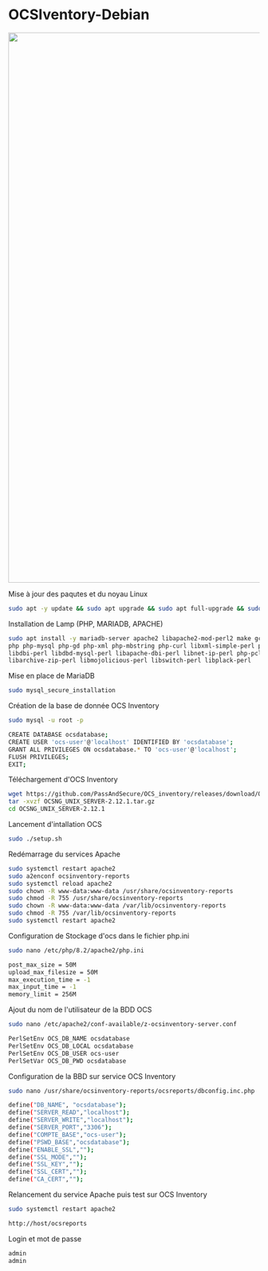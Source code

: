 # OCSIventory-Debian
<p align = "center">
<img width="2442" height="1104" alt="Image" src="https://github.com/user-attachments/assets/3d6ba167-41c7-4b30-9cbc-4ce34e426aa2" width="200" height="200" />

Mise à jour des paqutes et du noyau Linux
```bash
sudo apt -y update && sudo apt upgrade && sudo apt full-upgrade && sudo apt autoclean && sudo apt clean
```
Installation de Lamp (PHP, MARIADB, APACHE)
```bash
sudo apt install -y mariadb-server apache2 libapache2-mod-perl2 make gcc \
php php-mysql php-gd php-xml php-mbstring php-curl libxml-simple-perl php-gd php-soap php-zip \
libdbi-perl libdbd-mysql-perl libapache-dbi-perl libnet-ip-perl php-pclzip \
libarchive-zip-perl libmojolicious-perl libswitch-perl libplack-perl
```
Mise en place de MariaDB
```bash
sudo mysql_secure_installation
```
Création de la base de donnée OCS Inventory
```bash
sudo mysql -u root -p
```
```bash
CREATE DATABASE ocsdatabase;
CREATE USER 'ocs-user'@'localhost' IDENTIFIED BY 'ocsdatabase';
GRANT ALL PRIVILEGES ON ocsdatabase.* TO 'ocs-user'@'localhost';
FLUSH PRIVILEGES;
EXIT;
```
Téléchargement d'OCS Inventory
```bash
wget https://github.com/PassAndSecure/OCS_inventory/releases/download/OCSNG_UNIX_SERVER-2.12.1/OCSNG_UNIX_SERVER-2.12.1.tar.gz
tar -xvzf OCSNG_UNIX_SERVER-2.12.1.tar.gz
cd OCSNG_UNIX_SERVER-2.12.1
```
Lancement d'intallation OCS
```bash
sudo ./setup.sh
```
Redémarrage du services Apache
```bash
sudo systemctl restart apache2
sudo a2enconf ocsinventory-reports
sudo systemctl reload apache2
sudo chown -R www-data:www-data /usr/share/ocsinventory-reports
sudo chmod -R 755 /usr/share/ocsinventory-reports
sudo chown -R www-data:www-data /var/lib/ocsinventory-reports
sudo chmod -R 755 /var/lib/ocsinventory-reports
sudo systemctl restart apache2
```
Configuration de Stockage d'ocs dans le fichier php.ini
```bash
sudo nano /etc/php/8.2/apache2/php.ini
```
```bash
post_max_size = 50M
upload_max_filesize = 50M
max_execution_time = -1
max_input_time = -1
memory_limit = 256M
```
Ajout du nom de l'utilisateur de la BDD OCS 
```bash
sudo nano /etc/apache2/conf-available/z-ocsinventory-server.conf
```
```bash
PerlSetEnv OCS_DB_NAME ocsdatabase
PerlSetEnv OCS_DB_LOCAL ocsdatabase
PerlSetEnv OCS_DB_USER ocs-user
PerlSetVar OCS_DB_PWD ocsdatabase
```
Configuration de la BBD sur service OCS Inventory
```bash
sudo nano /usr/share/ocsinventory-reports/ocsreports/dbconfig.inc.php
```
```bash
define("DB_NAME", "ocsdatabase");
define("SERVER_READ","localhost");
define("SERVER_WRITE","localhost");
define("SERVER_PORT","3306");
define("COMPTE_BASE","ocs-user");
define("PSWD_BASE","ocsdatabase");
define("ENABLE_SSL","");
define("SSL_MODE","");
define("SSL_KEY","");
define("SSL_CERT","");
define("CA_CERT","");
```
Relancement du service Apache puis test sur OCS Inventory
```bash
sudo systemctl restart apache2
```
```bash
http://host/ocsreports
```
Login et mot de passe
```bash
admin
admin
```
